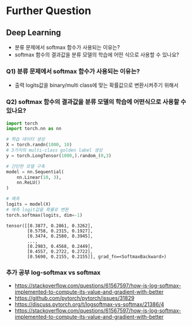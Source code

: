 # Further Question

## Deep Learning
- 분류 문제에서 softmax 함수가 사용되는 이유는?
- softmax 함수의 결과값을 분류 모델의 학습에 어떤 식으로 사용할 수 있나요?

### Q1) 분류 문제에서 softmax 함수가 사용되는 이유는?
- 출력 logits값을 binary/multi class에 맞는 확률값으로 변환시켜주기 위해서

### Q2) softmax 함수의 결과값을 분류 모델의 학습에 어떤식으로 사용할 수 있나요?
```python
import torch
import torch.nn as nn

# 학습 데이터 생성
X = torch.randn(1000, 10)
# 3가지의 multi-class golden label 생성
y = torch.LongTensor(1000,).random_(0,3)

# 간단한 모델 구축
model = nn.Sequential(
    nn.Linear(10, 3),
    nn.ReLU()
)

# 예측
logits = model(X)
# 예측 logit값을 확률로 변환
torch.softmax(logits, dim=-1)
```
```
tensor([[0.3877, 0.2861, 0.3262],
        [0.5758, 0.2315, 0.1927],
        [0.3474, 0.2580, 0.3945],
        ...,
        [0.2983, 0.4568, 0.2449],
        [0.4557, 0.2722, 0.2722],
        [0.5690, 0.2155, 0.2155]], grad_fn=<SoftmaxBackward>)
```

### 추가 공부 log-softmax vs softmax
- https://stackoverflow.com/questions/61567597/how-is-log-softmax-implemented-to-compute-its-value-and-gradient-with-better
- https://github.com/pytorch/pytorch/issues/31829
- https://discuss.pytorch.org/t/logsoftmax-vs-softmax/21386/4
- https://stackoverflow.com/questions/61567597/how-is-log-softmax-implemented-to-compute-its-value-and-gradient-with-better
